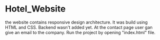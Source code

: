 # Hotel_Website
the website contains responsive design architecture. It was build using HTML and CSS. Backend wasn't added yet.
At the contact page user gan give an email to the company.
Run the project by opening "index.html" file. 
